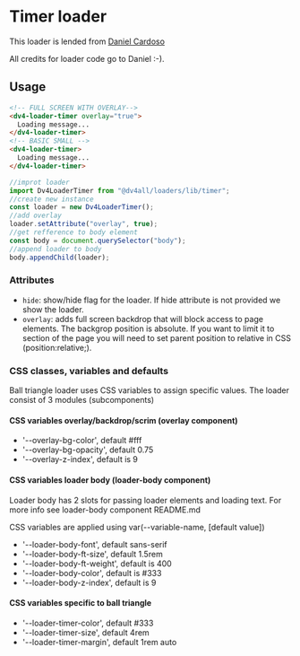 # Timer loader

This loader is lended from [Daniel Cardoso](https://github.danielcardoso.net/load-awesome/animations/timer.html)

All credits for loader code go to Daniel :-).

## Usage

```html
<!-- FULL SCREEN WITH OVERLAY-->
<dv4-loader-timer overlay="true">
  Loading message...
</dv4-loader-timer>
<!-- BASIC SMALL -->
<dv4-loader-timer>
  Loading message...
</dv4-loader-timer>
```

```javascript
//improt loader
import Dv4LoaderTimer from "@dv4all/loaders/lib/timer";
//create new instance
const loader = new Dv4LoaderTimer();
//add overlay
loader.setAttribute("overlay", true);
//get refference to body element
const body = document.querySelector("body");
//append loader to body
body.appendChild(loader);
```

### Attributes

- `hide`: show/hide flag for the loader. If hide attribute is not provided we show the loader.
- `overlay`: adds full screen backdrop that will block access to page elements. The backgrop position is absolute. If you want to limit it to section of the page you will need to set parent position to relative in CSS (position:relative;).

### CSS classes, variables and defaults

Ball triangle loader uses CSS variables to assign specific values. The loader consist of 3 modules (subcomponents)

#### CSS variables overlay/backdrop/scrim (overlay component)

- '--overlay-bg-color', default #fff
- '--overlay-bg-opacity', default 0.75
- '--overlay-z-index', default is 9

#### CSS variables loader body (loader-body component)

Loader body has 2 slots for passing loader elements and loading text. For more info see loader-body component README.md

CSS variables are applied using var(--variable-name, [default value])

- '--loader-body-font', default sans-serif
- '--loader-body-ft-size', default 1.5rem
- '--loader-body-ft-weight', default is 400
- '--loader-body-color', default is #333
- '--loader-body-z-index', default is 9

#### CSS variables specific to ball triangle

- '--loader-timer-color', default #333
- '--loader-timer-size', default 4rem
- '--loader-timer-margin', default 1rem auto
